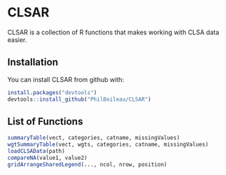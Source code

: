 
<!-- README.md is generated from README.Rmd. Please edit that file -->
CLSAR
=====

CLSAR is a collection of R functions that makes working with CLSA data easier.

Installation
------------

You can install CLSAR from github with:

``` r
install.packages("devtools")
devtools::install_github("PhilBoileau/CLSAR")
```

List of Functions
-----------------

``` r
summaryTable(vect, categories, catname, missingValues)
wgtSummaryTable(vect, wgts, categories, catname, missingValues)
loadCLSAData(path)
compareNA(value1, value2)
gridArrangeSharedLegend(..., ncol, nrow, position)
```
